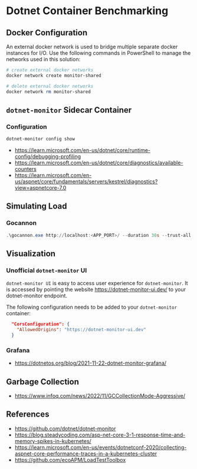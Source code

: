# Dotnet Container Benchmarking

## Docker Configuration

An external docker network is used to bridge multiple separate docker instances for I/O.  Use the following commands in PowerShell to manage the networks used in this solution:

```powershell
# create external docker networks
docker network create monitor-shared

# delete external docker networks
docker network rm monitor-shared
```

## `dotnet-monitor` Sidecar Container

### Configuration

```powershell
dotnet-monitor config show
```

- <https://learn.microsoft.com/en-us/dotnet/core/runtime-config/debugging-profiling>
- <https://learn.microsoft.com/en-us/dotnet/core/diagnostics/available-counters>
- <https://learn.microsoft.com/en-us/aspnet/core/fundamentals/servers/kestrel/diagnostics?view=aspnetcore-7.0>

## Simulating Load

### Gocannon

```powershell
.\gocannon.exe http://localhost:<APP_PORT>/ --duration 30s --trust-all
```

## Visualization

### Unofficial `dotnet-monitor` UI

`dotnet-monitor UI` is easy to access user experience for `dotnet-monitor`. It is accessed by pointing the website <https://dotnet-monitor-ui.dev/> to your dotnet-monitor endpoint.

The following configuration needs to be added to your `dotnet-monitor` container:

```json
  "CorsConfiguration": {
    "AllowedOrigins": "https://dotnet-monitor-ui.dev"
  }
```

### Grafana

- <https://dotnetos.org/blog/2021-11-22-dotnet-monitor-grafana/>

## Garbage Collection

- <https://www.infoq.com/news/2022/11/GCCollectionMode-Aggressive/>

## References

- <https://github.com/dotnet/dotnet-monitor>
- <https://blog.steadycoding.com/asp-net-core-3-1-response-time-and-memory-spikes-in-kubernetes/>
- <https://learn.microsoft.com/en-us/events/dotnetconf-2020/collecting-aspnet-core-performance-traces-in-a-kubernetes-cluster>
- <https://github.com/ecoAPM/LoadTestToolbox>
